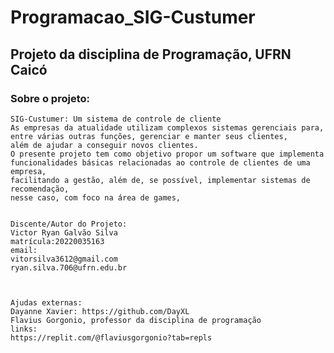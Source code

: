 # Programacao_SIG-Custumer

## Projeto da disciplina de Programação, UFRN Caicó

### Sobre o projeto:
    SIG-Custumer: Um sistema de controle de cliente
    As empresas da atualidade utilizam complexos sistemas gerenciais para,
    entre várias outras funções, gerenciar e manter seus clientes, 
    além de ajudar a conseguir novos clientes. 
    O presente projeto tem como objetivo propor um software que implementa 
    funcionalidades básicas relacionadas ao controle de clientes de uma empresa, 
    facilitando a gestão, além de, se possível, implementar sistemas de recomendação, 
    nesse caso, com foco na área de games,
    

    Discente/Autor do Projeto:
    Victor Ryan Galvão Silva
    matrícula:20220035163
    email:
    vitorsilva3612@gmail.com
    ryan.silva.706@ufrn.edu.br
    
    

    Ajudas externas:
    Dayanne Xavier: https://github.com/DayXL
    Flavius Gorgonio, professor da disciplina de programação
    links:
    https://replit.com/@flaviusgorgonio?tab=repls